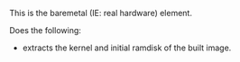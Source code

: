 This is the baremetal (IE: real hardware) element.

Does the following:

 * extracts the kernel and initial ramdisk of the built image.
